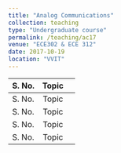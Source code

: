 ```yaml
---
title: "Analog Communications"
collection: teaching
type: "Undergraduate course"
permalink: /teaching/ac17
venue: "ECE302 & ECE 312"
date: 2017-10-19
location: "VVIT"
---
```


| S. No.   | Topic   |         | 
|:---------|:-------:|--------:|
| S. No.   | Topic   |         | 
| S. No.   | Topic   |         | 
| S. No.   | Topic   |         | 
| S. No.   | Topic   |         | 


